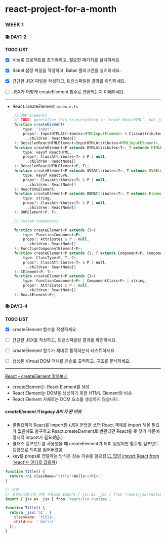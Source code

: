 # react-project-for-a-month

### WEEK 1

#### 📚 DAY1-2

**TODO LIST**

- [x] Vite로 프로젝트를 초기화하고, 필요한 패키지를 설치하세요.

- [x] Babel 설정 파일을 작성하고, Babel 플러그인을 설치하세요.

- [x] 간단한 JSX 파일을 작성하고, 트랜스파일된 결과를 확인하세요.

- [ ] JSX가 어떻게 createElement 함수로 변환되는지 이해하세요.

---

- React.createElement `index.d.ts`

```js
    // DOM Elements
    // TODO: generalize this to everything in `keyof ReactHTML`, not just "input"
    function createElement(
        type: "input",
        props?: InputHTMLAttributes<HTMLInputElement> & ClassAttributes<HTMLInputElement> | null,
        ...children: ReactNode[]
    ): DetailedReactHTMLElement<InputHTMLAttributes<HTMLInputElement>, HTMLInputElement>;
    function createElement<P extends HTMLAttributes<T>, T extends HTMLElement>(
        type: keyof ReactHTML,
        props?: ClassAttributes<T> & P | null,
        ...children: ReactNode[]
    ): DetailedReactHTMLElement<P, T>;
    function createElement<P extends SVGAttributes<T>, T extends SVGElement>(
        type: keyof ReactSVG,
        props?: ClassAttributes<T> & P | null,
        ...children: ReactNode[]
    ): ReactSVGElement;
    function createElement<P extends DOMAttributes<T>, T extends Element>(
        type: string,
        props?: ClassAttributes<T> & P | null,
        ...children: ReactNode[]
    ): DOMElement<P, T>;

    // Custom components

    function createElement<P extends {}>(
        type: FunctionComponent<P>,
        props?: Attributes & P | null,
        ...children: ReactNode[]
    ): FunctionComponentElement<P>;
    function createElement<P extends {}, T extends Component<P, ComponentState>, C extends ComponentClass<P>>(
        type: ClassType<P, T, C>,
        props?: ClassAttributes<T> & P | null,
        ...children: ReactNode[]
    ): CElement<P, T>;
    function createElement<P extends {}>(
        type: FunctionComponent<P> | ComponentClass<P> | string,
        props?: Attributes & P | null,
        ...children: ReactNode[]
    ): ReactElement<P>;
```

#### 📚 DAY3-4

**TODO LIST**

- [x] createElement 함수를 작성하세요.

- [ ] 간단한 JSX를 작성하고, 트랜스파일된 결과를 확인하세요.

- [ ] createElement 함수가 제대로 동작하는지 테스트하세요.

- [ ] 생성된 Virtual DOM 객체를 콘솔로 출력하고, 구조를 분석하세요.

---

[React - createElement 알아보기
](https://velog.io/@sa02045/React-createElement-%EC%95%8C%EC%95%84%EB%B3%B4%EA%B8%B0)

- createElement는 React Element를 생성
- React Element는 DOM을 생성하기 위한 HTML Element와 비슷
- React Element 자체로는 DOM 요소를 생성하지 않습니다.

##### createElement가 legacy API가 된 이유

- 불필요하게 React를 import함 (JSX 문법을 쓰면 React 객체를 import 해올 필요가 없음에도 불구하고 React.createElement로 변환되면 React를 못 찾기 때문에 명시적 import가 필요했음.)
- 클래스 컴포넌트를 사용했을 때 createElement가 의미 있었지만 함수형 컴포넌트 등장으로 의미를 잃어버렸음
- key를 props로 전달하는 방식은 성능 이슈를 일으킴([그 많던 import React from ‘react’는 어디로 갔을까](https://so-so.dev/react/import-react-from-react/))

```js
function Title() {
  return <h1 className="title">Hello!</h1>;
}

// 변환
// 트랜스파일러에 의해 자동으로 import { jsx as _jsx } from "react/jsx-runtime" 가 추가
import { jsx as _jsx } from 'react/jsx-runtime';

function Title() {
  return _jsx('h1', {
    className: 'title',
    children: ' Hello!',
  });
}
```
